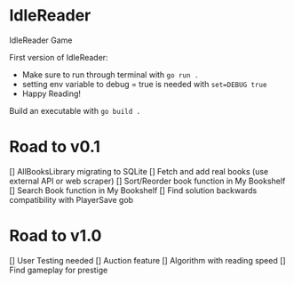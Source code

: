 # IdleReader
IdleReader Game


First version of IdleReader:

- Make sure to run through terminal with `go run .`
- setting env variable to debug = true is needed with `set=DEBUG true`
- Happy Reading!


Build an executable with `go build .`


# Road to v0.1

[] AllBooksLibrary migrating to SQLite
[] Fetch and add real books (use external API or web scraper)
[] Sort/Reorder book function in My Bookshelf
[] Search Book function in My Bookshelf
[] Find solution  backwards compatibility with PlayerSave gob 

# Road to v1.0 

[] User Testing needed
[] Auction feature
[] Algorithm with reading speed
[] Find gameplay for prestige 